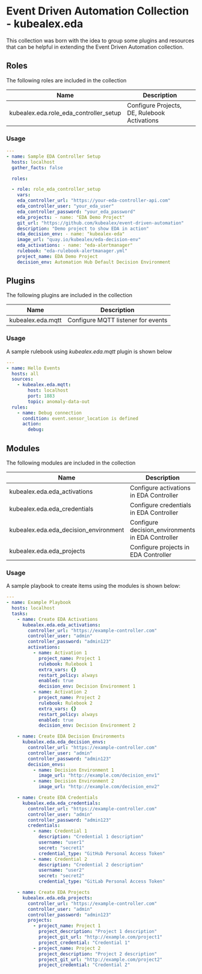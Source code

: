 # Event Driven Automation Collection - kubealex.eda

This collection was born with the idea to group some plugins and resources that can be helpful in extending the Event Driven Automation collection.

## Roles

The following roles are included in the collection

| Name                                   | Description                                  |
| -------------------------------------- | -------------------------------------------- |
| kubealex.eda.role_eda_controller_setup | Configure Projects, DE, Rulebook Activations |

### Usage

```yaml
---
- name: Sample EDA Controller Setup
  hosts: localhost
  gather_facts: false

  roles:

  - role: role_eda_controller_setup
    vars:
    eda_controller_url: "https://your-eda-controller-api.com"
    eda_controller_user: "your_eda_user"
    eda_controller_password: "your_eda_password"
    eda_projects: - name: "EDA Demo Project"
    git_url: "https://github.com/kubealex/event-driven-automation"
    description: "Demo project to show EDA in action"
    eda_decision_env: - name: "kubealex-eda"
    image_url: "quay.io/kubealex/eda-decision-env"
    eda_activations: - name: "eda-alertmanager"
    rulebook: "eda-rulebook-alertmanager.yml"
    project_name: EDA Demo Project
    decision_env: Automation Hub Default Decision Environment
```

## Plugins

The following plugins are included in the collection

| Name              | Description                        |
| ----------------- | ---------------------------------- |
| kubealex.eda.mqtt | Configure MQTT listener for events |

### Usage

A sample rulebook using _kubealex.eda.mqtt_ plugin is shown below

```yaml
---
- name: Hello Events
  hosts: all
  sources:
    - kubealex.eda.mqtt:
        host: localhost
        port: 1883
        topic: anomaly-data-out
  rules:
    - name: Debug connection
      condition: event.sensor_location is defined
      action:
        debug:
```

## Modules

The following modules are included in the collection

| Name                                  | Description                                       |
| ------------------------------------- | ------------------------------------------------- |
| kubealex.eda.eda_activations          | Configure activations in EDA Controller           |
| kubealex.eda.eda_credentials          | Configure credentials in EDA Controller           |
| kubealex.eda.eda_decision_environment | Configure decision_environments in EDA Controller |
| kubealex.eda.eda_projects             | Configure projects in EDA Controller              |

### Usage

A sample playbook to create items using the modules is shown below:

```yaml
---
- name: Example Playbook
  hosts: localhost
  tasks:
    - name: Create EDA Activations
      kubealex.eda.eda_activations:
        controller_url: "https://example-controller.com"
        controller_user: "admin"
        controller_password: "admin123"
        activations:
          - name: Activation 1
            project_name: Project 1
            rulebook: Rulebook 1
            extra_vars: {}
            restart_policy: always
            enabled: true
            decision_env: Decision Environment 1
          - name: Activation 2
            project_name: Project 2
            rulebook: Rulebook 2
            extra_vars: {}
            restart_policy: always
            enabled: true
            decision_env: Decision Environment 2

    - name: Create EDA Decision Environments
      kubealex.eda.eda_decision_envs:
        controller_url: "https://example-controller.com"
        controller_user: "admin"
        controller_password: "admin123"
        decision_envs:
          - name: Decision Environment 1
            image_url: "http://example.com/decision_env1"
          - name: Decision Environment 2
            image_url: "http://example.com/decision_env2"

    - name: Create EDA Credentials
      kubealex.eda.eda_credentials:
        controller_url: "https://example-controller.com"
        controller_user: "admin"
        controller_password: "admin123"
        credentials:
          - name: Credential 1
            description: "Credential 1 description"
            username: "user1"
            secret: "secret1"
            credential_type: "GitHub Personal Access Token"
          - name: Credential 2
            description: "Credential 2 description"
            username: "user2"
            secret: "secret2"
            credential_type: "GitLab Personal Access Token"

    - name: Create EDA Projects
      kubealex.eda.eda_projects:
        controller_url: "https://example-controller.com"
        controller_user: "admin"
        controller_password: "admin123"
        projects:
          - project_name: Project 1
            project_description: "Project 1 description"
            project_git_url: "http://example.com/project1"
            project_credential: "Credential 1"
          - project_name: Project 2
            project_description: "Project 2 description"
            project_git_url: "http://example.com/project2"
            project_credential: "Credential 2"
```

```

```
